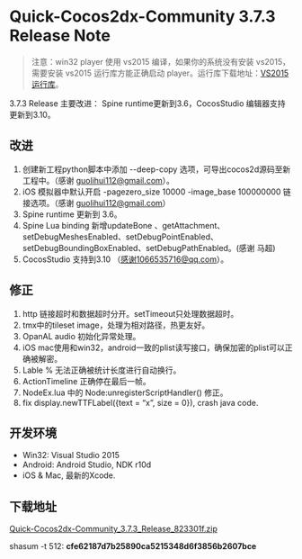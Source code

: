 # Quick-Cocos2dx-Community 3.7.3 Release Note

> 注意：win32 player 使用 vs2015 编译，如果你的系统没有安装 vs2015，需要安装 vs2015 运行库方能正确启动 player。运行库下载地址：[VS2015 运行库](https://pan.baidu.com/s/1mhW0OAG)。

3.7.3 Release 主要改进： Spine runtime更新到3.6，CocosStudio 编辑器支持更新到3.10。

## 改进

1. 创建新工程python脚本中添加 --deep-copy 选项，可导出cocos2d源码至新工程中。（感谢 guolihui112@gmail.com）。
2. iOS 模拟器中默认开启 -pagezero_size 10000 -image_base 100000000 链接选项。（感谢 guolihui112@gmail.com）
3. Spine runtime 更新到 3.6。
4. Spine Lua binding 新增updateBone 、getAttachment、setDebugMeshesEnabled、setDebugPointEnabled、setDebugBoundingBoxEnabled、setDebugPathEnabled。(感谢 马超)
5. CocosStudio 支持到3.10 （感谢1066535716@qq.com）。

## 修正

1. http 链接超时和数据超时分开。setTimeout只处理数据超时。
2. tmx中的tileset image，处理为相对路径，热更友好。
3. OpanAL audio 初始化异常处理。
4. iOS mac使用和win32，android一致的plist读写接口，确保加密的plist可以正确被解密。
5. Lable % 无法正确被统计长度进行自动换行。
6. ActionTimeline 正确停在最后一帧。
7. NodeEx.lua 中的 Node:unregisterScriptHandler() 修正。
8. fix display.newTTFLabel({text = “x”, size = 0}), crash java code.

## 开发环境

* Win32: Visual Studio 2015
* Android: Android Studio, NDK r10d
* iOS & Mac, 最新的Xcode.

## 下载地址

[Quick-Cocos2dx-Community_3.7.3_Release_823301f.zip](https://pan.baidu.com/s/1PP253-frPSItlaQyaa2ZIw)

shasum -t 512: **cfe62187d7b25890ca5215348d6f3856b2607bce**